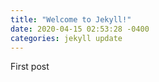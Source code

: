 ```yaml
---
title: "Welcome to Jekyll!"
date: 2020-04-15 02:53:28 -0400
categories: jekyll update
---
```


First post
